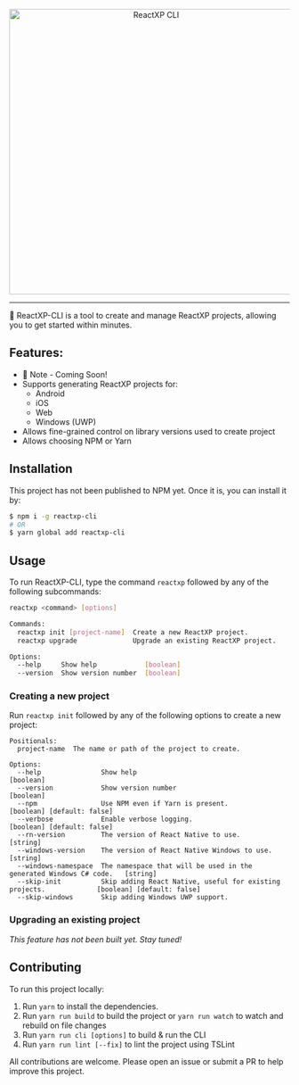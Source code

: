 <p align="center">
  <img alt="ReactXP CLI" src="./docs/ReactXPCLI.jpg" width="512">
</p>

---

🚀 ReactXP-CLI is a tool to create and manage ReactXP projects, allowing you to get started within minutes.

## Features:
  - 🚧 Note - Coming Soon!
  - Supports generating ReactXP projects for:
    - Android
    - iOS
    - Web
    - Windows (UWP)
  - Allows fine-grained control on library versions used to create project
  - Allows choosing NPM or Yarn

## Installation
This project has not been published to NPM yet. Once it is, you can install it by:
```sh
$ npm i -g reactxp-cli
# OR
$ yarn global add reactxp-cli
```

## Usage
To run ReactXP-CLI, type the command `reactxp` followed by any of the following subcommands:

```sh
reactxp <command> [options]

Commands:
  reactxp init [project-name]  Create a new ReactXP project.
  reactxp upgrade              Upgrade an existing ReactXP project.

Options:
  --help     Show help            [boolean]
  --version  Show version number  [boolean]
```

### Creating a new project

Run `reactxp init` followed by any of the following options to create a new project:

```
Positionals:
  project-name  The name or path of the project to create.

Options:
  --help               Show help                                     [boolean]
  --version            Show version number                           [boolean]
  --npm                Use NPM even if Yarn is present.              [boolean] [default: false]
  --verbose            Enable verbose logging.                       [boolean] [default: false]
  --rn-version         The version of React Native to use.           [string]
  --windows-version    The version of React Native Windows to use.   [string]
  --windows-namespace  The namespace that will be used in the generated Windows C# code.   [string]
  --skip-init          Skip adding React Native, useful for existing projects.             [boolean] [default: false]
  --skip-windows       Skip adding Windows UWP support.
```

### Upgrading an existing project

_This feature has not been built yet.  Stay tuned!_

## Contributing
To run this project locally:

1. Run `yarn` to install the dependencies.
2. Run `yarn run build` to build the project or `yarn run watch` to watch and rebuild on file changes
4. Run `yarn run cli [options]` to build & run the CLI
3. Run `yarn run lint [--fix]` to lint the project using TSLint

All contributions are welcome. Please open an issue or submit a PR to help improve this project.
